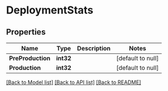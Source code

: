 # DeploymentStats

## Properties
Name | Type | Description | Notes
------------ | ------------- | ------------- | -------------
**PreProduction** | **int32** |  | [default to null]
**Production** | **int32** |  | [default to null]

[[Back to Model list]](../README.md#documentation-for-models) [[Back to API list]](../README.md#documentation-for-api-endpoints) [[Back to README]](../README.md)

